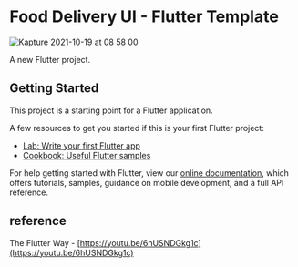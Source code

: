 # Food Delivery UI - Flutter Template

![Kapture 2021-10-19 at 08 58 00](https://user-images.githubusercontent.com/28912774/137822203-9d0b17e0-2e9d-4d1b-aa96-31c1fbd1af3a.gif)

A new Flutter project.

## Getting Started

This project is a starting point for a Flutter application.

A few resources to get you started if this is your first Flutter project:

- [Lab: Write your first Flutter app](https://flutter.dev/docs/get-started/codelab)
- [Cookbook: Useful Flutter samples](https://flutter.dev/docs/cookbook)

For help getting started with Flutter, view our
[online documentation](https://flutter.dev/docs), which offers tutorials,
samples, guidance on mobile development, and a full API reference.

## reference

The Flutter Way - [https://youtu.be/6hUSNDGkg1c](https://youtu.be/6hUSNDGkg1c)
